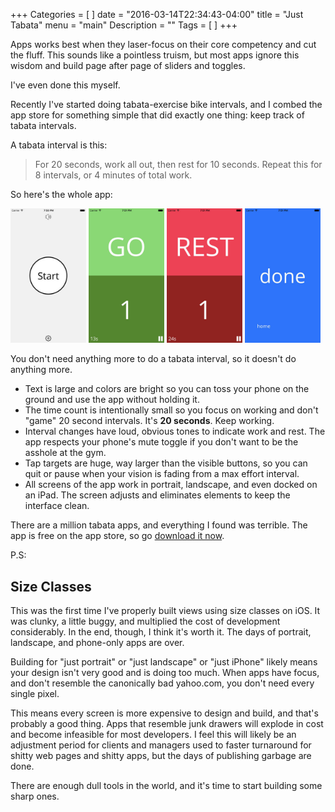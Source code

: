 +++
Categories = [
]
date = "2016-03-14T22:34:43-04:00"
title = "Just Tabata"
menu = "main"
Description = ""
Tags = [
]
+++

Apps works best when they laser-focus on their core competency and cut the fluff. This sounds like a pointless truism, but most apps ignore this wisdom and build page after page of sliders and toggles.

I've even done this myself.

Recently I've started doing tabata-exercise bike intervals, and I combed the app store for something simple that did exactly one thing: keep track of tabata intervals.

A tabata interval is this:

> For 20 seconds, work all out, then rest for 10 seconds.
> Repeat this for 8 intervals, or 4 minutes of total work.

So here's the whole app:

<img style="display:inline-block; width: 24%" src="/files/tabata1.jpg"></img>
<img style="display:inline-block; width: 24%" src="/files/tabata2.jpg"></img>
<img style="display:inline-block; width: 24%" src="/files/tabata3.jpg"></img>
<img style="display:inline-block; width: 24%" src="/files/tabata4.jpg"></img>

You don't need anything more to do a tabata interval, so it doesn't do anything more.

- Text is large and colors are bright so you can toss your phone on the ground and use the app without holding it.
- The time count is intentionally small so you focus on working and don't "game" 20 second intervals. It's **20 seconds**. Keep working.
- Interval changes have loud, obvious tones to indicate work and rest. The app respects your phone's mute toggle if you don't want to be the asshole at the gym.
- Tap targets are huge, way larger than the visible buttons, so you can quit or pause when your vision is fading from a max effort interval.
- All screens of the app work in portrait, landscape, and even docked on an iPad. The screen adjusts and eliminates elements to keep the interface clean.

There are a million tabata apps, and everything I found was terrible. The app is free on the app store, so go [download it now](itms://itunes.apple.com/us/app/apple-store/id1095176883?mt=8).

P.S:

## Size Classes

This was the first time I've properly built views using size classes on iOS. It was clunky, a little buggy, and multiplied the cost of development considerably. In the end, though, I think it's worth it. The days of portrait, landscape, and phone-only apps are over. 

Building for "just portrait" or "just landscape" or "just iPhone" likely means your design isn't very good and is doing too much. When apps have focus, and don't resemble the canonically bad yahoo.com, you don't need every single pixel.

This means every screen is more expensive to design and build, and that's probably a good thing. Apps that resemble junk drawers will explode in cost and become infeasible for most developers. I feel this will likely be an adjustment period for clients and managers used to faster turnaround for shitty web pages and shitty apps, but the days of publishing garbage are done. 

There are enough dull tools in the world, and it's time to start building some sharp ones.
